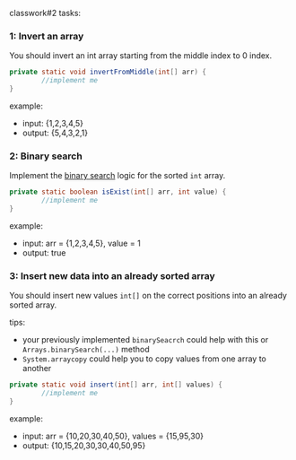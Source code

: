 classwork#2 tasks:

### 1: Invert an array
You should invert an int array starting from the middle index to 0 index.

```java
private static void invertFromMiddle(int[] arr) {
        //implement me
}
```
example: 
- input: {1,2,3,4,5}
- output: {5,4,3,2,1}

### 2: Binary search
Implement the [binary search](https://en.wikipedia.org/wiki/Binary_search_algorithm) logic for the sorted `int` array.

```java
private static boolean isExist(int[] arr, int value) {
        //implement me
}
```
example:
- input: arr = {1,2,3,4,5}, value = 1
- output: true

### 3: Insert new data into an already sorted array
You should insert new values `int[]` on the correct positions into an already sorted array.

tips: 
- your previously implemented `binarySeacrch` could help with this or `Arrays.binarySearch(...)` method
- `System.arraycopy` could help you to copy values from one array to another

```java
private static void insert(int[] arr, int[] values) {
        //implement me
}
```
example:
- input: arr = {10,20,30,40,50}, values = {15,95,30}
- output: {10,15,20,30,30,40,50,95}
